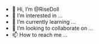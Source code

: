 - 👋 Hi, I’m @RiseDoll
- 👀 I’m interested in ...
- 🌱 I’m currently learning ...
- 💞️ I’m looking to collaborate on ...
- 📫 How to reach me ...

<!---
RiseDoll/RiseDoll is a ✨ special ✨ repository because its `README.md` (this file) appears on your GitHub profile.
You can click the Preview link to take a look at your changes.
--->

